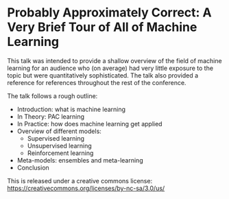 # Probably Approximately Correct: A Very Brief Tour of All of Machine Learning

This talk was intended to provide a shallow overview of the field of machine learning for an audience who (on average) had very little exposure to the topic but were quantitatively sophisticated.  The talk also provided a reference for references throughout the rest of the conference.

The talk follows a rough outline:

* Introduction: what is machine learning
* In Theory: PAC learning
* In Practice: how does machine learning get applied
* Overview of different models:
  * Supervised learning
  * Unsupervised learning
  * Reinforcement learning
* Meta-models: ensembles and meta-learning
* Conclusion

This is released under a creative commons license: https://creativecommons.org/licenses/by-nc-sa/3.0/us/
